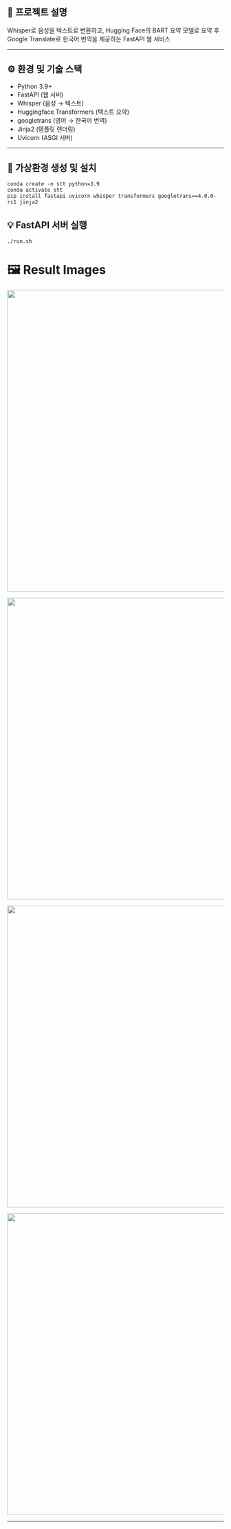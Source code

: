 ## 🚀 프로젝트 설명

Whisper로 음성을 텍스트로 변환하고, Hugging Face의 BART 요약 모델로 요약 후
Google Translate로 한국어 번역을 제공하는 FastAPI 웹 서비스

---

## ⚙️ 환경 및 기술 스택

- Python 3.9+
- FastAPI (웹 서버)
- Whisper (음성 → 텍스트)
- Huggingface Transformers (텍스트 요약)
- googletrans (영어 → 한국어 번역)
- Jinja2 (템플릿 렌더링)
- Uvicorn (ASGI 서버)

---

## 🐍 가상환경 생성 및 설치
```
conda create -n stt python=3.9
conda activate stt
pip install fastapi uvicorn whisper transformers googletrans==4.0.0-rc1 jinja2
```

## 💡 FastAPI 서버 실행
```
./run.sh
```

# 🖼️ Result Images
<p align="center">
  <img src="https://github.com/user-attachments/assets/092b1609-2549-4ff0-96c4-a0e7ada0ca7f" width="700">
</p>

<p align="center">
  <img src="https://github.com/user-attachments/assets/90128ca0-acc2-47ec-b8cd-9b242e6afb41" width="700">
</p>

<p align="center">
  <img src="https://github.com/user-attachments/assets/cb157988-0f5d-47ee-8a79-e679865e5bb1" width="700">
</p>

<p align="center">
  <img src="https://github.com/user-attachments/assets/244f0f1b-b527-46a1-9808-dfc1f4bcc94e" width="700">
</p>

---

